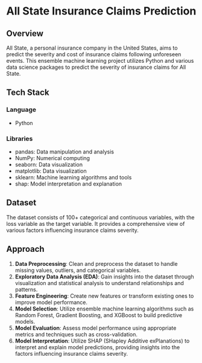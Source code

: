 # All State Insurance Claims Prediction

## Overview
All State, a personal insurance company in the United States, aims to predict the severity and cost of insurance claims following unforeseen events. This ensemble machine learning project utilizes Python and various data science packages to predict the severity of insurance claims for All State.

## Tech Stack
### Language
- Python

### Libraries
- pandas: Data manipulation and analysis
- NumPy: Numerical computing
- seaborn: Data visualization
- matplotlib: Data visualization
- sklearn: Machine learning algorithms and tools
- shap: Model interpretation and explanation

## Dataset
The dataset consists of 100+ categorical and continuous variables, with the loss variable as the target variable. It provides a comprehensive view of various factors influencing insurance claims severity.

## Approach
1. **Data Preprocessing**: Clean and preprocess the dataset to handle missing values, outliers, and categorical variables.
2. **Exploratory Data Analysis (EDA)**: Gain insights into the dataset through visualization and statistical analysis to understand relationships and patterns.
3. **Feature Engineering**: Create new features or transform existing ones to improve model performance.
4. **Model Selection**: Utilize ensemble machine learning algorithms such as Random Forest, Gradient Boosting, and XGBoost to build predictive models.
5. **Model Evaluation**: Assess model performance using appropriate metrics and techniques such as cross-validation.
6. **Model Interpretation**: Utilize SHAP (SHapley Additive exPlanations) to interpret and explain model predictions, providing insights into the factors influencing insurance claims severity.


